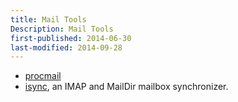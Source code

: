 ```yaml
---
title: Mail Tools
Description: Mail Tools 
first-published: 2014-06-30
last-modified: 2014-09-28
---
```


*   [procmail](/docs/procmail.html)
*   [isync](http://isync.sourceforge.net/), an IMAP and MailDir mailbox 
    synchronizer.
